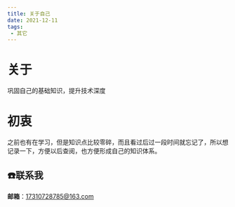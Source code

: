 ```yaml
---
title: 关于自己
date: 2021-12-11
tags:
 - 其它
---
```


# 关于

巩固自己的基础知识，提升技术深度

# 初衷

之前也有在学习，但是知识点比较零碎，而且看过后过一段时间就忘记了，所以想记录一下，方便以后查阅，也方便形成自己的知识体系。

## :phone:联系我
**邮箱**：17310728785@163.com

